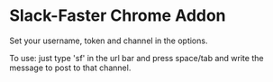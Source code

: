 Slack-Faster Chrome Addon
====


Set your username, token and channel in the options.

To use: just type 'sf' in the url bar and press space/tab and write the message to post to that channel.